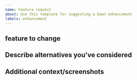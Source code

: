 ```yaml
---
name: Feature request
about: Use this template for suggesting a Dawn enhancement
labels: enhancement
---
```


## feature to change
<!-- descibe the exact feature to change -->

## Describe alternatives you've considered
<!-- A clear and concise description of any changes you want to propose. -->


## Additional context/screenshots
<!-- Maybe a screenshot or design? -->

